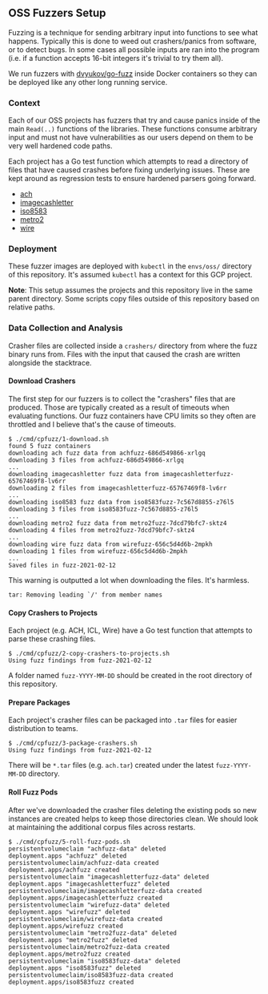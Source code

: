 ## OSS Fuzzers Setup

Fuzzing is a technique for sending arbitrary input into functions to see what happens. Typically this is done to weed out crashers/panics from software, or to detect bugs. In some cases all possible inputs are ran into the program (i.e. if a function accepts 16-bit integers it's trivial to try them all).

We run fuzzers with [dvyukov/go-fuzz](https://github.com/dvyukov/go-fuzz) inside Docker containers so they can be deployed like any other long running service.

### Context

Each of our OSS projects has fuzzers that try and cause panics inside of the main `Read(..)` functions of the libraries. These functions consume arbitrary input and must not have vulnerabilities as our users depend on them to be very well hardened code paths.

Each project has a Go test function which attempts to read a directory of files that have caused crashes before fixing underlying issues. These are kept around as regression tests to ensure hardened parsers going forward.

- [ach](https://github.com/moov-io/ach/tree/master/test/fuzz-reader)
- [imagecashletter](https://github.com/moov-io/imagecashletter/tree/master/test/fuzz-reader)
- [iso8583](https://github.com/moov-io/iso8583/tree/master/test/fuzz-reader)
- [metro2](https://github.com/moov-io/metro2/tree/master/test/fuzz-reader)
- [wire](https://github.com/moov-io/wire/tree/master/test/fuzz-reader)

### Deployment

These fuzzer images are deployed with `kubectl` in the `envs/oss/` directory of this repository. It's assumed `kubectl` has a context for this GCP project.

**Note**: This setup assumes the projects and this repository live in the same parent directory. Some scripts copy files outside of this repository based on relative paths.

### Data Collection and Analysis

Crasher files are collected inside a `crashers/` directory from where the fuzz binary runs from. Files with the input that caused the crash are written alongside the stacktrace.

#### Download Crashers

The first step for our fuzzers is to collect the "crashers" files that are produced. Those are typically created as a result of timeouts when evaluating functions. Our fuzz containers have CPU limits so they often are throttled and I believe that's the cause of timeouts.

```
$ ./cmd/cpfuzz/1-download.sh
found 5 fuzz containers
downloading ach fuzz data from achfuzz-686d549866-xrlgq
downloading 3 files from achfuzz-686d549866-xrlgq
...
downloading imagecashletter fuzz data from imagecashletterfuzz-65767469f8-lv6rr
downloading 2 files from imagecashletterfuzz-65767469f8-lv6rr
...
downloading iso8583 fuzz data from iso8583fuzz-7c567d8855-z76l5
downloading 3 files from iso8583fuzz-7c567d8855-z76l5
...
downloading metro2 fuzz data from metro2fuzz-7dcd79bfc7-sktz4
downloading 4 files from metro2fuzz-7dcd79bfc7-sktz4
...
downloading wire fuzz data from wirefuzz-656c5d4d6b-2mpkh
downloading 1 files from wirefuzz-656c5d4d6b-2mpkh
...
Saved files in fuzz-2021-02-12
```

This warning is outputted a lot when downloading the files. It's harmless.
```
tar: Removing leading `/' from member names
```

#### Copy Crashers to Projects

Each project (e.g. ACH, ICL, Wire) have a Go test function that attempts to parse these crashing files.

```
$ ./cmd/cpfuzz/2-copy-crashers-to-projects.sh
Using fuzz findings from fuzz-2021-02-12
```

A folder named `fuzz-YYYY-MM-DD` should be created in the root directory of this repository.

#### Prepare Packages

Each project's crasher files can be packaged into `.tar` files for easier distribution to teams.

```
$ ./cmd/cpfuzz/3-package-crashers.sh
Using fuzz findings from fuzz-2021-02-12
```

There will be `*.tar` files (e.g. `ach.tar`) created under the latest `fuzz-YYYY-MM-DD` directory.

#### Roll Fuzz Pods

After we've downloaded the crasher files deleting the existing pods so new instances are created helps to keep those directories clean. We should look at maintaining the additional corpus files across restarts.

```
$ ./cmd/cpfuzz/5-roll-fuzz-pods.sh
persistentvolumeclaim "achfuzz-data" deleted
deployment.apps "achfuzz" deleted
persistentvolumeclaim/achfuzz-data created
deployment.apps/achfuzz created
persistentvolumeclaim "imagecashletterfuzz-data" deleted
deployment.apps "imagecashletterfuzz" deleted
persistentvolumeclaim/imagecashletterfuzz-data created
deployment.apps/imagecashletterfuzz created
persistentvolumeclaim "wirefuzz-data" deleted
deployment.apps "wirefuzz" deleted
persistentvolumeclaim/wirefuzz-data created
deployment.apps/wirefuzz created
persistentvolumeclaim "metro2fuzz-data" deleted
deployment.apps "metro2fuzz" deleted
persistentvolumeclaim/metro2fuzz-data created
deployment.apps/metro2fuzz created
persistentvolumeclaim "iso8583fuzz-data" deleted
deployment.apps "iso8583fuzz" deleted
persistentvolumeclaim/iso8583fuzz-data created
deployment.apps/iso8583fuzz created
```
